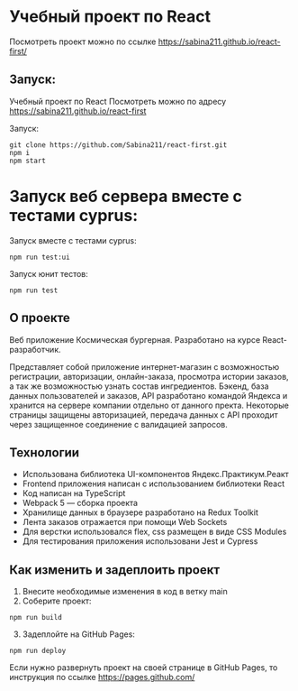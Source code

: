 
# Учебный проект по React
Посмотреть проект можно по ссылке https://sabina211.github.io/react-first/

 ## Запуск:
Учебный проект по React
Посмотреть можно по адресу https://sabina211.github.io/react-first

Запуск:
```
git clone https://github.com/Sabina211/react-first.git
npm i
npm start
```

Запуск веб сервера вместе с тестами cyprus:
=======
Запуск вместе с тестами cyprus:
```
npm run test:ui
```

Запуск юнит тестов:
```
npm run test
```


## О проекте
Веб приложение Космическая бургерная. Разработано на курсе React-разработчик.

Представляет собой приложение интернет-магазин с возможностью регистрации, авторизации, онлайн-заказа, просмотра истории заказов, а так же возможностью узнать состав ингредиентов. Бэкенд, база данных пользователей и заказов, API разработано командой Яндекса и хранится на сервере компании отдельно от данного пректа. Некоторые страницы защищены авторизацией, передача данных с API проходит через защищенное соединение с валидацией запросов.

## Технологии
- Использована библиотека UI-компонентов Яндекс.Практикум.Реакт
- Frontend приложения написан с использованием библиотеки React
- Код написан на TypeScript
- Webpack 5 — сборка проекта
- Хранилище данных в браузере разработано на Redux Toolkit
- Лента заказов отражается при помощи Web Sockets
- Для верстки использовался flex, css размещен в виде CSS Modules
- Для тестирования приложения использовани Jest и Cypress

## Как изменить и задеплоить проект
1. Внесите необходимые изменения в код в ветку main
2. Соберите проект:
```
npm run build
```
3. Задеплойте на GitHub Pages:
```
npm run deploy
```

Если нужно развернуть проект на своей странице в GitHub Pages, то инструкция по ссылке https://pages.github.com/

